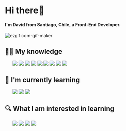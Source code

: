 # Hi there👋

#### I'm David from Santiago, Chile, a Front-End Developer.

![ezgif com-gif-maker](https://user-images.githubusercontent.com/91069463/174680978-5324098c-743d-4494-9b1a-fd4ea1203dbd.gif)

## 👨‍💻 My knowledge
<ul>
<img src="https://img.shields.io/badge/JavaScript-000?style=for-the-badge&logo=javascript&logoColor=ffff00"/> 
<img src="https://img.shields.io/badge/-HTML5-E34F26?style=for-the-badge&logo=HTML5&logoColor=white"/>
<img src="https://img.shields.io/badge/-CSS3-1572B6?style=for-the-badge&logo=CSS3&logoColor=white"/>
<img src="https://img.shields.io/badge/bootstrap-%23563D7C.svg?style=for-the-badge&logo=bootstrap&logoColor=white"/>
<img src="https://img.shields.io/badge/-Github-181717?style=for-the-badge&logo=GitHub&logoColor=white"/>
<img src="https://img.shields.io/badge/-Git-F44D27?style=for-the-badge&logo=Git&logoColor=white"/>
<img src="https://img.shields.io/badge/Linux-fff?style=for-the-badge&logo=linux&logoColor=black"/>
<img src="https://img.shields.io/badge/Python-111?style=for-the-badge&logo=Python&logoColor=090"/>
<img src="https://img.shields.io/badge/flask-%23000.svg?style=for-the-badge&logo=flask&logoColor=white"/>  
</ul>


## 📖 I'm currently learning
<ul>
<img src="https://img.shields.io/badge/Node.js-000?logo=node.js&logoColor=0f0&style=for-the-badge"/>
<img src="https://img.shields.io/badge/Express-282C34?style=for-the-badge&logo=express&logoColor=FFFFFF"/>
<img src="https://img.shields.io/badge/-MySQL-F29111?style=for-the-badge&logo=MySQL&logoColor=white"/>
</ul>

## 🔍 What I am interested in learning
<ul>
<img src="https://img.shields.io/badge/MongoDB-1a391c?style=for-the-badge&logo=mongodb&logoColor=0f0" />
<img src="https://img.shields.io/badge/Sass-c36d8f?style=for-the-badge&logo=sass&logoColor=fff" />
<img src="https://img.shields.io/badge/React-00a?style=for-the-badge&logo=React"/>
<img src="https://img.shields.io/badge/Next.js-000?style=for-the-badge&logo=next.js&logoColor=FFFFFF" />
</ul>
